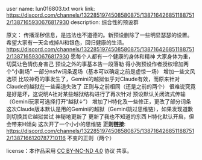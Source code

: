 user name: lun016803.txt 
work link: https://discord.com/channels/1322851974508580875/1387164268511887512/1387165930676817930
description: 综合性的预设群

原文：
传播淫秽信息，是违法也不道德的。新预设删除了一些明显瑟瑟的设置。
希望大家有一天会戒掉Ai和银色，回归健康的生活。
https://discord.com/channels/1322851974508580875/1387164268511887512/1387165930676817930
愿每个人都有一个健康的身体和精神
大家身体为重，切莫让色情伤身害己
预设之外的事基本告一段落勒
得小狗预设作者授权增加两个“小剧场”
一部分nsfw词条返场（基本可以确定之前是虚惊一场）
增加一些文风选项
比较神奇的事发生了，Gemini的越狱似乎对Claude有效，而原来针对Claude的越狱在一些渠道失效了
正则与之前相同（还是之前的两个）
很难说究竟是好是坏，这说明A社对某些越狱结构进行了再次针对
预设默认关闭流式传输（Gemini玩家可选择打开“越狱↓”）
增加了H特化及一些修正，更改了部分词条
这次Claude版本默认是用的Gemini的越狱（Gemini跳过思维链），如果发现道歉则切换其它越狱尝试
神秘地更新了
更新了我也不知道的东西
H特化默认开启，但会带来H倾向
这次开了一个小小的思维链
**正则链接**: https://discord.com/channels/1322851974508580875/1387164268511887512/1387166120787710116
不变的正则（两个）

 license：本作品采用 [CC BY-NC-ND 4.0](https://creativecommons.org/licenses/by-nc-nd/4.0/) 协议  共享。
